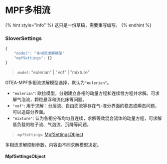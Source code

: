 # MPF多相流

{% hint style="info" %}
这只是一份草稿，需要重写编写。
{% endhint %}

### SloverSettings

```javascript
{
    "model": "多相流求解模型"
    "mpfSettings": {}
}
```

> `model`: "eulerian" \| "vof" \| "mixture"

GTEA-MPF多相流求解模型选择，默认为`"eulerian"`。

* `"eulerian"`: 欧拉模型，分别建立各相的动量方程和连续性方程并求解。可求解气泡流，颗粒悬浮和流化床等问题。
* `"vof"`: 用于求解：分层流、自由面流等存在气-液分界面的稳态或瞬态问题，可以追踪分界面。
* `"mixture"`: 认为各相分布均匀且连续，求解等效混合流体的动量方程，可求解低负载的粒子流、气泡流、沉降等问题。

> `mpfSettings`: [MpfSettingsObject](mpf.md#mpfsettingsobject)

多相流求解控制参数，内容由不同求解模型决定。

#### MpfSettingsObject



